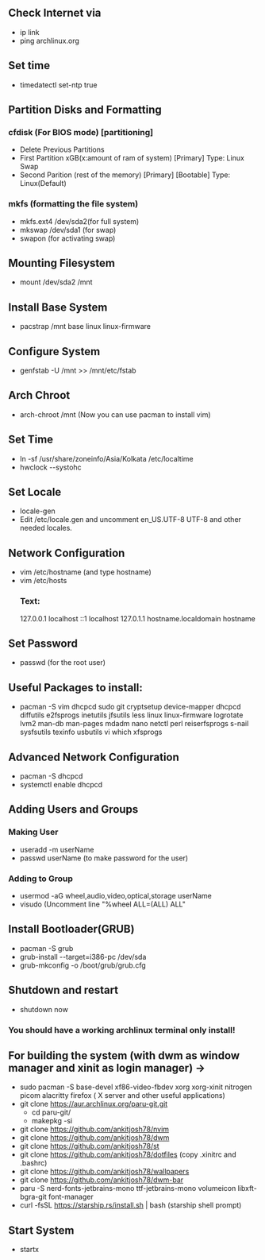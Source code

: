 ## Check Internet via 
   - ip link
   - ping archlinux.org

## Set time
   - timedatectl set-ntp true

## Partition Disks and Formatting
   ### cfdisk (For BIOS mode) [partitioning]
   - Delete Previous Partitions
   - First Partition xGB(x:amount of ram of system) [Primary] Type: Linux Swap 
   - Second Parition (rest of the memory) [Primary] [Bootable] Type: Linux(Default)

   ### mkfs (formatting the file system) 
   - mkfs.ext4 /dev/sda2(for full system)
   - mkswap /dev/sda1 (for swap)
   - swapon (for activating swap)

## Mounting Filesystem
   - mount /dev/sda2 /mnt

## Install Base System
   - pacstrap /mnt base linux linux-firmware

## Configure System
   - genfstab -U /mnt >> /mnt/etc/fstab

## Arch Chroot
   - arch-chroot /mnt
    (Now you can use pacman to install vim)

## Set Time
   - ln -sf /usr/share/zoneinfo/Asia/Kolkata /etc/localtime
   - hwclock --systohc

## Set Locale
   - locale-gen
   - Edit /etc/locale.gen and uncomment en_US.UTF-8 UTF-8 and other needed locales.

## Network Configuration
   - vim /etc/hostname (and type  hostname)
   - vim /etc/hosts
      ### Text:
        127.0.0.1	localhost
        ::1		    localhost
        127.0.1.1	hostname.localdomain    hostname

## Set Password
   - passwd (for the root user)

## Useful Packages to install:
   - pacman -S vim dhcpcd sudo git cryptsetup device-mapper dhcpcd diffutils e2fsprogs inetutils jfsutils less linux linux-firmware logrotate lvm2 man-db man-pages mdadm nano netctl perl reiserfsprogs s-nail sysfsutils texinfo usbutils vi which xfsprogs 

## Advanced Network Configuration
   - pacman -S dhcpcd
   - systemctl enable dhcpcd

## Adding Users and Groups
   ### Making User
   - useradd -m userName
   - passwd userName (to make password for the user)
   ### Adding to Group
   - usermod -aG wheel,audio,video,optical,storage userName
   - visudo (Uncomment line "%wheel ALL=(ALL) ALL"

## Install Bootloader(GRUB)
   - pacman -S grub
   - grub-install --target=i386-pc /dev/sda
   - grub-mkconfig -o  /boot/grub/grub.cfg

## Shutdown and restart
   - shutdown now

### You should have a working archlinux terminal only install!

## For building the system (with dwm as window manager and xinit as login manager) ->
   - sudo pacman -S base-devel xf86-video-fbdev xorg xorg-xinit nitrogen picom alacritty firefox ( X server and other useful applications)
   - git clone https://aur.archlinux.org/paru-git.git
       - cd paru-git/
       - makepkg -si
   - git clone https://github.com/ankitjosh78/nvim
   - git clone https://github.com/ankitjosh78/dwm
   - git clone https://github.com/ankitjosh78/st
   - git clone https://github.com/ankitjosh78/dotfiles (copy .xinitrc and .bashrc)
   - git clone https://github.com/ankitjosh78/wallpapers
   - git clone https://github.com/ankitjosh78/dwm-bar
   - paru -S nerd-fonts-jetbrains-mono ttf-jetbrains-mono volumeicon libxft-bgra-git font-manager
   - curl -fsSL https://starship.rs/install.sh | bash (starship shell prompt)
## Start System
   - startx


